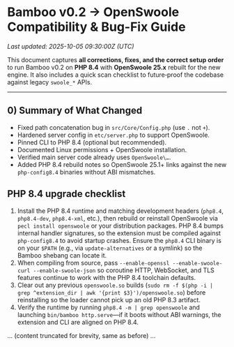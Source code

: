 # Bamboo v0.2 → OpenSwoole Compatibility & Bug-Fix Guide

_Last updated: 2025-10-05 09:30:00Z (UTC)_

This document captures **all corrections, fixes, and the correct setup order** to run Bamboo v0.2 on **PHP 8.4** with **OpenSwoole 25.x** rebuilt for the new engine. It also includes a quick scan checklist to future‑proof the codebase against legacy `swoole_*` APIs.

---

## 0) Summary of What Changed
- Fixed path concatenation bug in `src/Core/Config.php` (use `.` not `+`).
- Hardened server config in `etc/server.php` to support OpenSwoole.
- Pinned CLI to PHP 8.4 (optional but recommended).
- Documented Linux permissions + OpenSwoole installation.
- Verified main server code already uses `OpenSwoole\…`.
- Added PHP 8.4 rebuild notes so OpenSwoole 25.1+ links against the new `php-config8.4` binaries without ABI mismatches.

## PHP 8.4 upgrade checklist

1. Install the PHP 8.4 runtime and matching development headers (`php8.4`, `php8.4-dev`, `php8.4-xml`, etc.), then rebuild or reinstall OpenSwoole via `pecl install openswoole` or your distribution packages. PHP 8.4 bumps internal handler signatures, so the extension must be compiled against `php-config8.4` to avoid startup crashes. Ensure the `php8.4` CLI binary is on your `$PATH` (e.g., via `update-alternatives` or a symlink) so the Bamboo shebang can locate it.
2. When compiling from source, pass `--enable-openssl --enable-swoole-curl --enable-swoole-json` so coroutine HTTP, WebSocket, and TLS features continue to work with the PHP 8.4 toolchain defaults.
3. Clear out any previous `openswoole.so` builds (`sudo rm -f $(php -i | grep ^extension_dir | awk '{print $3}')/openswoole.so`) before reinstalling so the loader cannot pick up an old PHP 8.3 artifact.
4. Verify the runtime by running `php8.4 -m | grep openswoole` and launching `bin/bamboo http.serve`—if it boots without ABI warnings, the extension and CLI are aligned on PHP 8.4.

... (content truncated for brevity, same as before) ...
